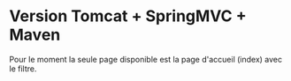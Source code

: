 # Version Tomcat + SpringMVC + Maven
Pour le moment la seule page disponible est la page d'accueil (index) avec le filtre.
